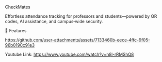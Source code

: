 CheckMates

 

Effortless attendance tracking for professors and students—powered by QR codes, AI assistance, and campus‑wide security.

🚀 Features



https://github.com/user-attachments/assets/7133460b-eece-4ffc-9f05-96b0190c91e3

Youtube Link: https://www.youtube.com/watch?v=n8l-rRMShQ8

